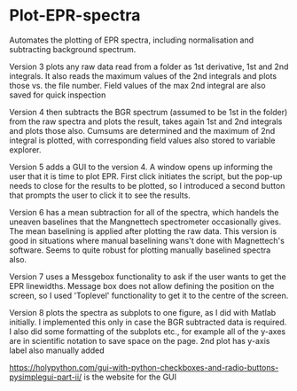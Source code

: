 # Plot-EPR-spectra
Automates the plotting of EPR spectra, including normalisation and subtracting background spectrum. 

Version 3 plots any raw data read from a folder as 1st derivative, 1st and 2nd integrals. It also reads the maximum values of the 2nd integrals and plots those vs. the file number. Field values of the max 2nd integral are also saved for quick inspection

Version 4 then subtracts the BGR spectrum (assumed to be 1st in the folder) from the raw spectra and plots the result, takes again 1st and 2nd integrals and plots those also. Cumsums are determined and the maximum of 2nd integral is plotted, with corresponding field values also stored to variable explorer.

Version 5 adds a GUI to the version 4. A window opens up informing the user that it is time to plot EPR. First click initiates the script, but the pop-up needs to close for the results to be plotted, so I introduced a second button that prompts the user to click it to see the results.

Version 6 has a mean subtraction for all of the spectra, which handels the uneaven baselines that the Mangnettech spectrometer occasionally gives. The mean baselining is applied after plotting the raw data. This version is good in situations where manual baselining wans't done with Magnettech's software. Seems to quite robust for plotting manually baselined spectra also.

Version 7 uses a Messgebox functionality to ask if the user wants to get the EPR linewidths. Message box does not allow defining the position on the screen, so I used 'Toplevel' functionality to get it to the centre of the screen.

Version 8 plots the spectra as subplots to one figure, as I did with Matlab initially. I implemented this only in case the BGR subtracted data is required. I also did some formatting of the subplots etc., for example all of the y-axes are in scientific notation to save space on the page. 2nd plot has y-axis label also manually added

https://holypython.com/gui-with-python-checkboxes-and-radio-buttons-pysimplegui-part-ii/ is the website for the GUI
